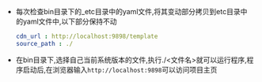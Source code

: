 - 每次检查bin目录下的_etc目录中的yaml文件,将其变动部分拷贝到etc目录中的yaml文件中,以下部分保持不动
    ```yaml
    cdn_url : http://localhost:9898/template
    source_path : ./
    ```

- 在bin目录下,选择自己当前系统版本的文件,执行./<文件名>就可以运行程序,程序启动后,在浏览器输入`http://localhost:9898`可以访问项目主页